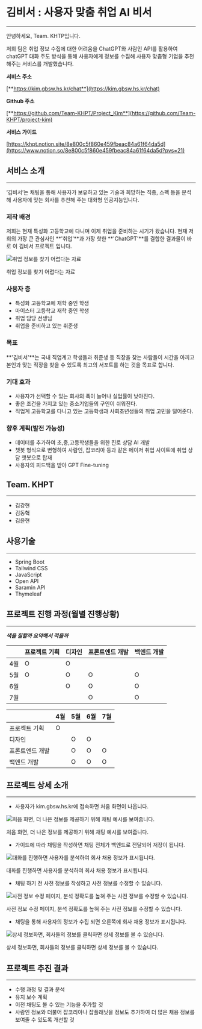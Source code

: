 # 김비서 : 사용자 맞춤 취업 AI 비서

---

안녕하세요, Team. KHTP입니다.

저희 팀은 취업 정보 수집에 대한 어려움을 ChatGPT와 사람인 API를 활용하여 chatGPT 대화 주도 방식을 통해 사용자에게 정보를 수집해 사용자 맞춤형 기업을 추천해주는 서비스를 개발했습니다.

**서비스 주소**

[**https://kim.gbsw.hs.kr/chat**](https://kim.gbsw.hs.kr/chat)

**Github 주소**

[**https://github.com/Team-KHPT/Project_Kim**](https://github.com/Team-KHPT/project-kim)

**서비스 가이드**

[https://khpt.notion.site/8e800c5f860e459fbeac84a61f64da5d](https://www.notion.so/8e800c5f860e459fbeac84a61f64da5d?pvs=21)

## **서비스 소개**

---

‘김비서’는 채팅을 통해 사용자가 보유하고 있는 기술과 희망하는 직종, 스펙 등을 분석해 사용자에 맞는 회사를 추천해 주는 대화형 인공지능입니다.

### **제작 배경**

저희는 현재 특성화 고등학교에 다니며 이제 취업을 준비하는 시기가 왔습니다. 현재 저희의 가장 큰 관심사인 **'취업'**과 가장 핫한 **'ChatGPT'**를 결합한 결과물이 바로 이 김비서 프로젝트 입니다.

![취업 정보를 찾기 어렵다는 자료](https://raw.githubusercontent.com/Team-KHPT/Team-KHPT.github.io/main/resources/Untitled.png)

취업 정보를 찾기 어렵다는 자료

### **사용자 층**

- 특성화 고등학교에 재학 중인 학생
- 마이스터 고등학교 재학 중인 학생
- 취업 담당 선생님
- 취업을 준비하고 있는 취준생

### **목표**

**'김비서'**는 국내 직업계고 학생들과 취준생 등 직장을 찾는 사람들이 시간을 아끼고 본인과 맞는 직장을 찾을 수 있도록 최고의 서포트를 하는 것을 목표로 합니다.

### **기대 효과**

- 사용자가 선택할 수 있는 회사의 폭이 늘어나 실업률이 낮아진다.
- 좋은 조건을 가지고 있는 중소기업들의 구인이 쉬워진다.
- 직업계 고등학교를 다니고 있는 고등학생과 사회초년생들의 취업 고민을 덜어준다.

### **향후 계획(발전 가능성)**

- 데이터를 추가하여 초,중,고등학생들을 위한 진로 상담 AI 개발
- 챗봇 형식으로 변형하여 사람인, 잡코리아 등과 같은 메이저 취업 사이트에 취업 상담 챗봇으로 탑재
- 사용자의 피드백을 받아 GPT Fine-tuning

## **Team. KHPT**

---

- 김강현
- 김동혁
- 김윤현

## 사용기술

---

- Spring Boot
- Tailwind CSS
- JavaScript
- Open API
- Saramin API
- Thymeleaf

## 프로젝트 진행 과정(월별 진행상황)

---

***색을 칠할까 요약해서 적을까***

|  | 프로젝트 기획 | 디자인 | 프론트엔드 개발 | 백엔드 개발 |
| --- | --- | --- | --- | --- |
| 4월 | O | O |  |  |
| 5월 | O | O | O | O |
| 6월 |  | O | O | O |
| 7월 |  |  | O | O |

|  | 4월 | 5월 | 6월 | 7월 |
| --- | --- | --- | --- | --- |
| 프로젝트 기획 | O |  |  |  |
| 디자인 |  | O | O |  |
| 프론트엔드 개발 |  | O | O | O |
| 백엔드 개발 |  | O | O | O |

## 프로젝트 상세 소개

---

- 사용자가 kim.gbsw.hs.kr에 접속하면 처음 화면이 나옵니다.

![처음 화면, 더 나은 정보를 제공하기 위해 채팅 예시를 보여줍니다.](https://raw.githubusercontent.com/Team-KHPT/Team-KHPT.github.io/main/resources/Untitled%201.png)

처음 화면, 더 나은 정보를 제공하기 위해 채팅 예시를 보여줍니다.

- 가이드에 따라 채팅을 작성하면 채팅 전체가 백엔드로 전달되어 저장이 됩니다.

![대화를 진행하면 사용자를 분석하여 회사 채용 정보가 표시됩니다.](https://raw.githubusercontent.com/Team-KHPT/Team-KHPT.github.io/main/resources/Untitled%202.png)

대화를 진행하면 사용자를 분석하여 회사 채용 정보가 표시됩니다.

- 채팅 하기 전 사전 정보를 작성하고 사전 정보를 수정할 수 있습니다.

![사전 정보 수정 페이지, 분석 정확도를 높혀 주는 사전 정보를 수정할 수 있습니다.](https://raw.githubusercontent.com/Team-KHPT/Team-KHPT.github.io/main/resources/Untitled%203.png)

사전 정보 수정 페이지, 분석 정확도를 높혀 주는 사전 정보를 수정할 수 있습니다.

- 채팅을 통해 사용자의 정보가 수집 되면 오른쪽에 회사 채용 정보가 표시됩니다.

![상세 정보화면, 회사들의 정보를 클릭하면 상세 정보를 볼 수 있습니다.](https://raw.githubusercontent.com/Team-KHPT/Team-KHPT.github.io/main/resources/Untitled%204.png)

상세 정보화면, 회사들의 정보를 클릭하면 상세 정보를 볼 수 있습니다.

## 프로젝트 추진 결과

---

- 수행 과정 및 결과 분석
- 유지 보수 계획
- 이전 채팅도 볼 수 있는 기능을 추가할 것
- 사람인 정보와 더불어 잡코리아나 잡플래닛을 정보도 추가하여 더 많은 채용 정보를 보여줄 수 있도록 개선할 것
